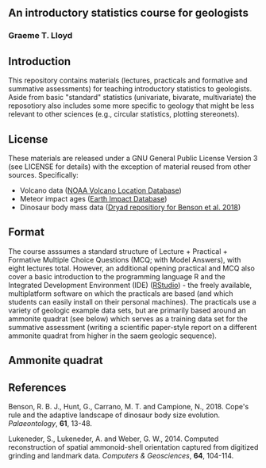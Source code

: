 ## An introductory statistics course for geologists

### Graeme T. Lloyd

## Introduction

This repository contains materials (lectures, practicals and formative and summative assessments) for teaching introductory statistics to geologists. Aside from basic "standard" statistics (univariate, bivarate, multivariate) the reposotiory also includes some more specific to geology that might be less relevant to other sciences (e.g., circular statistics, plotting stereonets).

## License

These materials are released under a GNU General Public License Version 3 (see LICENSE for details) with the exception of material reused from other sources. Specifically:

* Volcano data ([NOAA Volcano Location Database](https://data.noaa.gov/dataset/dataset/global-volcano-locations-database))
* Meteor impact ages ([Earth Impact Database](http://www.passc.net/EarthImpactDatabase/New%20website_05-2018/Index.html))
* Dinosaur body mass data ([Dryad repositiory for Benson et al. 2018](https://datadryad.org/stash/dataset/doi:10.5061/dryad.1t3r4))

## Format

The course asssumes a standard structure of Lecture + Practical + Formative Multiple Choice Questions (MCQ; with Model Answers), with eight lectures total. However, an additional opening practical and MCQ also cover a basic introduction to the programming language R and the Integrated Development Environment (IDE) ([RStudio](https://rstudio.com/)) - the freely available, multiplatform software on which the practicals are based (and which students can easily install on their personal machines). The practicals use a variety of geologic example data sets, but are primarily based around an ammonite quadrat (see below) which serves as a training data set for the summative assessment (writing a scientific paper-style report on a different ammonite quadrat from higher in the saem geologic sequence).

## Ammonite quadrat



## References

Benson, R. B. J., Hunt, G., Carrano, M. T. and Campione, N., 2018. Cope's rule and the adaptive landscape of dinosaur body size evolution. *Palaeontology*, **61**, 13-48.


Lukeneder, S., Lukeneder, A. and Weber, G. W., 2014. Computed reconstruction of spatial ammonoid-shell orientation captured from digitized grinding and landmark data. *Computers & Geosciences*, **64**, 104-114.
